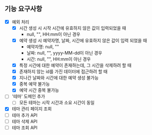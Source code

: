 ## 기능 요구사항
- [x] 예외 처리
  - [x] 시간 생성 시 시작 시간에 유효하지 않은 값이 입력되었을 때
    - null, "", HH:mm이 아닌 경우
  - [x] 예약 생성 시 예약자명, 날짜, 시간에 유효하지 않은 값이 입력 되었을 때
    - 예약자명: null, ""
    - 날짜: null, "", yyyy-MM-dd이 아닌 경우
    - 시간: null, "", HH:mm이 아닌 경우
  - [x] 특정 시간에 대한 예약이 존재하는데, 그 시간을 삭제하려 할 때
  - [x] 존재하지 않는 id를 가진 데이터에 접근하려 할 때
  - [x] 지나간 날짜와 시간에 대한 예약 생성 불가능
  - [x] 중복 예약 불가능
  - [x] 예약 시간 중복 불가능

- [ ] '테마' 도메인 추가
  - [ ] 모든 테마는 시작 시간과 소요 시간이 동일
- [x] 테마 관리 페이지 조회
- [ ] 테마 추가 API
- [ ] 테마 삭제 API
- [ ] 테마 조회 API
